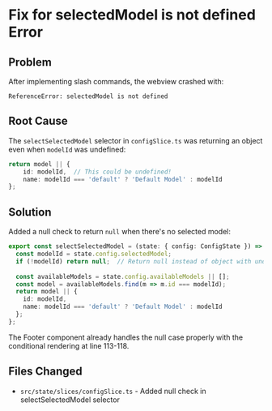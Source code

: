 # Fix for selectedModel is not defined Error

## Problem
After implementing slash commands, the webview crashed with:
```
ReferenceError: selectedModel is not defined
```

## Root Cause
The `selectSelectedModel` selector in `configSlice.ts` was returning an object even when `modelId` was undefined:
```typescript
return model || {
    id: modelId,  // This could be undefined!
    name: modelId === 'default' ? 'Default Model' : modelId
};
```

## Solution
Added a null check to return `null` when there's no selected model:
```typescript
export const selectSelectedModel = (state: { config: ConfigState }) => {
  const modelId = state.config.selectedModel;
  if (!modelId) return null;  // Return null instead of object with undefined id
  
  const availableModels = state.config.availableModels || [];
  const model = availableModels.find(m => m.id === modelId);
  return model || {
    id: modelId,
    name: modelId === 'default' ? 'Default Model' : modelId
  };
};
```

The Footer component already handles the null case properly with the conditional rendering at line 113-118.

## Files Changed
- `src/state/slices/configSlice.ts` - Added null check in selectSelectedModel selector